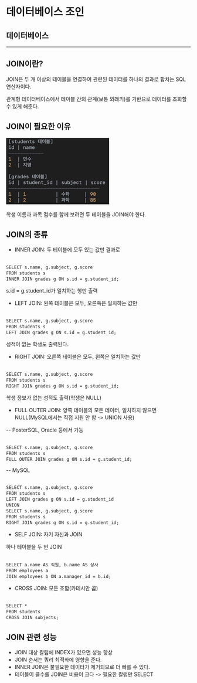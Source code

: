데이터베이스 조인
=============

데이터베이스
---------
-------

## JOIN이란?

JOIN은 두 개 이상의 테이블을 연결하여 관련된 데이터를 하나의 결과로 합치는 SQL 연산자이다.

관계형 데이터베이스에서 테이블 간의 관계(보통 외래키)를 기반으로 데이터를 조회할 수 있게 해준다.

## JOIN이 필요한 이유

![img.png](image/joinimage.png)

학생 이름과 과목 점수를 함께 보려면 두 테이블을 JOIN해야 한다.

## JOIN의 종류
* INNER JOIN: 두 테이블에 모두 있는 값만 결과로
<pre><code>
SELECT s.name, g.subject, g.score
FROM students s
INNER JOIN grades g ON s.id = g.student_id;
</code></pre>

s.id = g.student_id가 일치하는 행만 출력

* LEFT JOIN: 왼쪽 테이블은 모두, 오른쪽은 일치하는 값만
<pre><code>
SELECT s.name, g.subject, g.score
FROM students s
LEFT JOIN grades g ON s.id = g.student_id;
</code></pre>

성적이 없는 학생도 출력된다.

* RIGHT JOIN: 오른쪽 테이블은 모두, 왼쪽은 일치하는 값만
<pre><code>
SELECT s.name, g.subject, g.score
FROM students s
RIGHT JOIN grades g ON s.id = g.student_id;
</code></pre>

학생 정보가 없는 성적도 출력(학생은 NULL)

* FULL OUTER JOIN: 양쪽 테이블의 모든 데이터, 일치하지 않으면 NULL(MySQL에서는 직접 지원 안 함 -> UNION 사용)

-- PosterSQL, Oracle 등에서 가능
<pre><code>
SELECT s.name, g.subject, g.score
FROM students s
FULL OUTER JOIN grades g ON s.id = g.student_id;
</code></pre>
-- MySQL
<pre><code>
SELECT s.name, g.subject, g.score
FROM students s
LEFT JOIN grades g ON s.id = g.student_id
UNION
SELECT s.name, g.subject, g.score
FROM students s
RIGHT JOIN grades g ON s.id = g.student_id;
</code></pre>

* SELF JOIN: 자기 자신과 JOIN

하나 테이블을 두 번 JOIN
<pre><code>
SELECT a.name AS 직원, b.name AS 상사
FROM employees a
JOIN employees b ON a.manager_id = b.id;
</code></pre>

* CROSS JOIN: 모든 조합(카테시안 곱)
<pre><code>
SELECT *
FROM students
CROSS JOIN subjects;
</code></pre>

## JOIN 관련 성능
* JOIN 대상 칼럼에 INDEX가 있으면 성능 향상
* JOIN 순서는 쿼리 최적화에 영향을 준다.
* INNER JOIN은 불필요한 데이터가 제거되므로 더 빠를 수 있다.
* 테이블이 클수롤 JOIN은 비용이 크다 -> 필요한 칼럼만 SELECT
